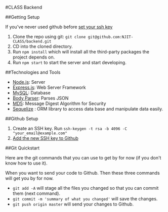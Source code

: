 #CLASS Backend

##Getting Setup

If you've never used github before [set your ssh key](#github-setup)

1. Clone the repo using git: `git clone git@github.com:NJIT-CLASS/backend.git`
2. CD into the cloned directory.
3. Run `npm install` which will install all the third-party packages the project depends on.
4. Run `npm start` to start the server and start developing.

##Technologies and Tools

- [Node.js](https://nodejs.org/docs/v5.6.0/api/): Server
- [Express.js](http://expressjs.com/en/4x/api.html): Web Server Framework
- [MySQL](https://www.mysql.com): Database
- [Body Parser](https://github.com/expressjs/body-parser): Parses JSON
- [MD5](https://en.wikipedia.org/wiki/MD5): Message Digest Algorithm for Security
- [Sequelize](http://docs.sequelizejs.com/en/latest/) : ORM library to access data base and manipulate data easily.

##Github Setup

1. Create an SSH key. Run `ssh-keygen -t rsa -b 4096 -C "your_email@example.com"`
2. [Add the new SSH key to Github](https://help.github.com/articles/adding-a-new-ssh-key-to-your-github-account/#platform-mac)

##Git Quickstart

Here are the git commands that you can use to get by for now (if you don't know how to use it).

When you want to send your code to Github. Then these three commands will get you by for now.
- `git add -A` will stage all the files you changed so that you can commit them (next command).
- `git commit -m 'summary of what you changed'` will save the changes.
- `git push origin master` will send your changes to Github.
